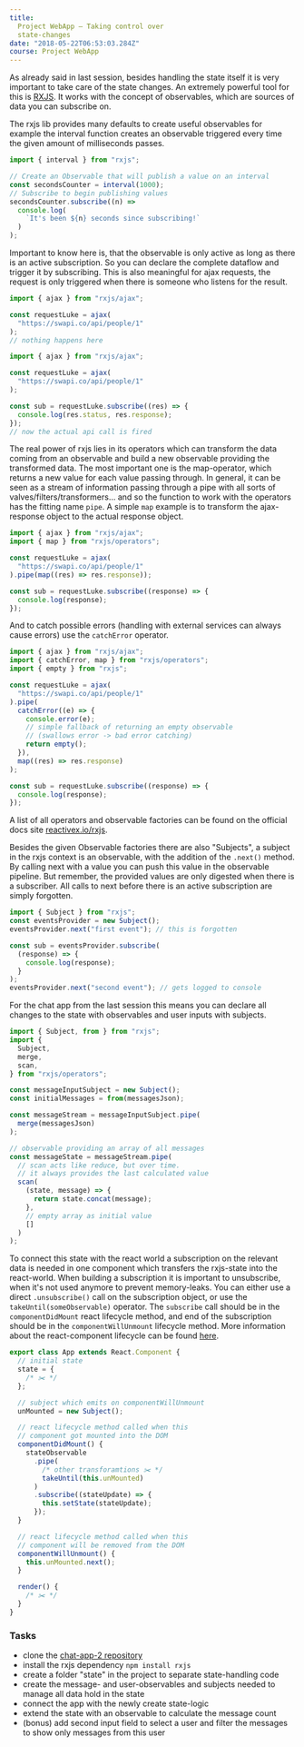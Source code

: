 ```yaml
---
title:
  Project WebApp — Taking control over
  state-changes
date: "2018-05-22T06:53:03.284Z"
course: Project WebApp
---
```


As already said in last session, besides handling
the state itself it is very important to take care
of the state changes. An extremely powerful tool
for this is
[RXJS](https://github.com/reactivex/rxjs). It
works with the concept of observables, which are
sources of data you can subscribe on.

The rxjs lib provides many defaults to create
useful observables for example the interval
function creates an observable triggered every
time the given amount of milliseconds passes.

```js
import { interval } from "rxjs";

// Create an Observable that will publish a value on an interval
const secondsCounter = interval(1000);
// Subscribe to begin publishing values
secondsCounter.subscribe((n) =>
  console.log(
    `It's been ${n} seconds since subscribing!`
  )
);
```

Important to know here is, that the observable is
only active as long as there is an active
subscription. So you can declare the complete
dataflow and trigger it by subscribing. This is
also meaningful for ajax requests, the request is
only triggered when there is someone who listens
for the result.

```js
import { ajax } from "rxjs/ajax";

const requestLuke = ajax(
  "https://swapi.co/api/people/1"
);
// nothing happens here
```

```js
import { ajax } from "rxjs/ajax";

const requestLuke = ajax(
  "https://swapi.co/api/people/1"
);

const sub = requestLuke.subscribe((res) => {
  console.log(res.status, res.response);
});
// now the actual api call is fired
```

The real power of rxjs lies in its operators which
can transform the data coming from an observable
and build a new observable providing the
transformed data. The most important one is the
map-operator, which returns a new value for each
value passing through. In general, it can be seen
as a stream of information passing through a pipe
with all sorts of valves/filters/transformers...
and so the function to work with the operators has
the fitting name `pipe`. A simple `map` example is
to transform the ajax-response object to the
actual response object.

```js
import { ajax } from "rxjs/ajax";
import { map } from "rxjs/operators";

const requestLuke = ajax(
  "https://swapi.co/api/people/1"
).pipe(map((res) => res.response));

const sub = requestLuke.subscribe((response) => {
  console.log(response);
});
```

And to catch possible errors (handling with
external services can always cause errors) use the
`catchError` operator.

```js
import { ajax } from "rxjs/ajax";
import { catchError, map } from "rxjs/operators";
import { empty } from "rxjs";

const requestLuke = ajax(
  "https://swapi.co/api/people/1"
).pipe(
  catchError((e) => {
    console.error(e);
    // simple fallback of returning an empty observable
    // (swallows error -> bad error catching)
    return empty();
  }),
  map((res) => res.response)
);

const sub = requestLuke.subscribe((response) => {
  console.log(response);
});
```

A list of all operators and observable factories
can be found on the official docs site
[reactivex.io/rxjs](http://reactivex.io/rxjs).

Besides the given Observable factories there are
also "Subjects", a subject in the rxjs context is
an observable, with the addition of the `.next()`
method. By calling next with a value you can push
this value in the observable pipeline. But
remember, the provided values are only digested
when there is a subscriber. All calls to next
before there is an active subscription are simply
forgotten.

```js
import { Subject } from "rxjs";
const eventsProvider = new Subject();
eventsProvider.next("first event"); // this is forgotten

const sub = eventsProvider.subscribe(
  (response) => {
    console.log(response);
  }
);
eventsProvider.next("second event"); // gets logged to console
```

For the chat app from the last session this means
you can declare all changes to the state with
observables and user inputs with subjects.

```js
import { Subject, from } from "rxjs";
import {
  Subject,
  merge,
  scan,
} from "rxjs/operators";

const messageInputSubject = new Subject();
const initialMessages = from(messagesJson);

const messageStream = messageInputSubject.pipe(
  merge(messagesJson)
);

// observable providing an array of all messages
const messageState = messageStream.pipe(
  // scan acts like reduce, but over time.
  // it always provides the last calculated value
  scan(
    (state, message) => {
      return state.concat(message);
    },
    // empty array as initial value
    []
  )
);
```

To connect this state with the react world a
subscription on the relevant data is needed in one
component which transfers the rxjs-state into the
react-world. When building a subscription it is
important to unsubscribe, when it's not used
anymore to prevent memory-leaks. You can either
use a direct `.unsubscribe()` call on the
subscription object, or use the
`takeUntil(someObservable)` operator. The
`subscribe` call should be in the
`componentDidMount` react lifecycle method, and
end of the subscription should be in the
`componentWillUnmount` lifecycle method. More
information about the react-component lifecycle
can be found
[here](https://reactjs.org/docs/react-component.html#the-component-lifecycle).

```jsx
export class App extends React.Component {
  // initial state
  state = {
    /* ✂️ */
  };

  // subject which emits on componentWillUnmount
  unMounted = new Subject();

  // react lifecycle method called when this
  // component got mounted into the DOM
  componentDidMount() {
    stateObservable
      .pipe(
        /* other transforamtions ✂️ */
        takeUntil(this.unMounted)
      )
      .subscribe((stateUpdate) => {
        this.setState(stateUpdate);
      });
  }

  // react lifecycle method called when this
  // component will be removed from the DOM
  componentWillUnmount() {
    this.unMounted.next();
  }

  render() {
    /* ✂️ */
  }
}
```

### Tasks

- clone the
  [chat-app-2 repository](https://github.com/kaoDev/chat-app-2)
- install the rxjs dependency `npm install rxjs`
- create a folder "state" in the project to
  separate state-handling code
- create the message- and user-observables and
  subjects needed to manage all data hold in the
  state
- connect the app with the newly create
  state-logic
- extend the state with an observable to calculate
  the message count
- (bonus) add second input field to select a user
  and filter the messages to show only messages
  from this user
